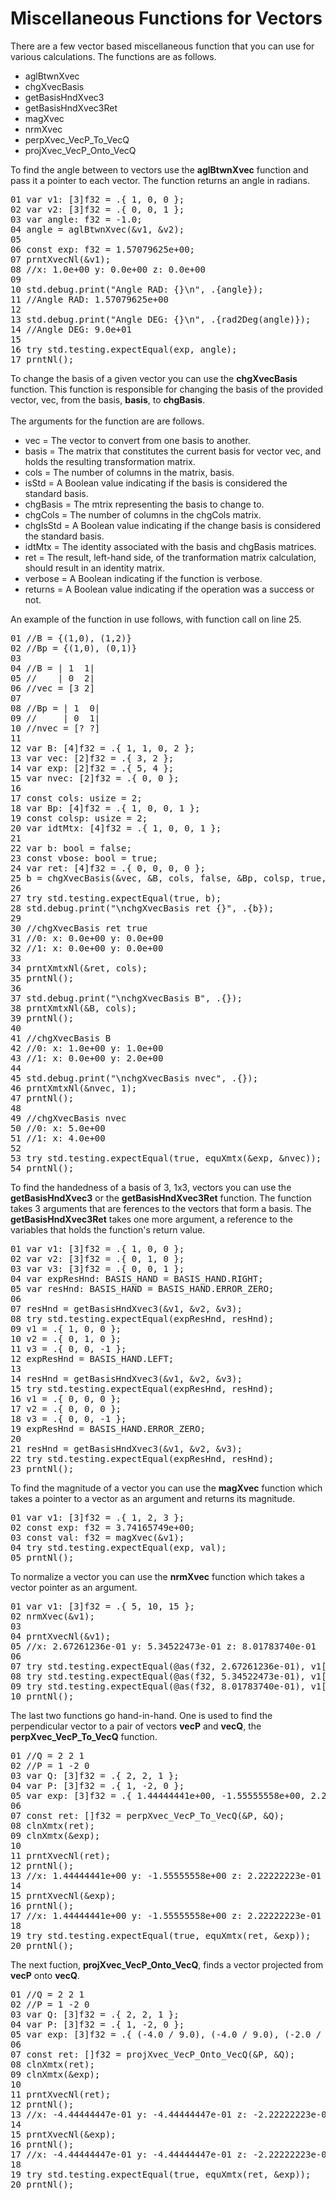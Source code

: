 # Miscellaneous Functions for Vectors

There are a few vector based miscellaneous function that you can use for various calculations. The functions are as follows.

<ul>
    <li>aglBtwnXvec</li>
    <li>chgXvecBasis</li>
    <li>getBasisHndXvec3</li>
    <li>getBasisHndXvec3Ret</li>
    <li>magXvec</li>
    <li>nrmXvec</li>
    <li>perpXvec_VecP_To_VecQ</li>
    <li>projXvec_VecP_Onto_VecQ</li>
</ul>

To find the angle between to vectors use the <b>aglBtwnXvec</b> function and pass it a pointer to each vector. The function returns an angle in radians.

<!-- //"XMTX: aglBtwnXvec test" -->
<pre>
01 var v1: [3]f32 = .{ 1, 0, 0 };
02 var v2: [3]f32 = .{ 0, 0, 1 };
03 var angle: f32 = -1.0;
04 angle = aglBtwnXvec(&v1, &v2);
05 
06 const exp: f32 = 1.57079625e+00;
07 prntXvecNl(&v1);
08 //x: 1.0e+00 y: 0.0e+00 z: 0.0e+00 
09 
10 std.debug.print("Angle RAD: {}\n", .{angle});
11 //Angle RAD: 1.57079625e+00
12 
13 std.debug.print("Angle DEG: {}\n", .{rad2Deg(angle)});
14 //Angle DEG: 9.0e+01
15 
16 try std.testing.expectEqual(exp, angle);
17 prntNl();
</pre>

To change the basis of a given vector you can use the <b>chgXvecBasis</b> function. This function is responsible for changing the basis of the provided vector, vec, from the basis, <b>basis</b>, to <b>chgBasis</b>.
</br>
</br>
The arguments for the function are are follows.

<ul>
<li>vec = The vector to convert from one basis to another.</li>
<li>basis = The matrix that constitutes the current basis for vector vec, and holds the resulting transformation matrix.</li>
<li>cols = The number of columns in the matrix, basis.</li>
<li>isStd = A Boolean value indicating if the basis is considered the standard basis.</li>
<li>chgBasis = The mtrix representing the basis to change to.</li>
<li>chgCols = The number of columns in the chgCols matrix.</li>
<li>chgIsStd = A Boolean value indicating if the change basis is considered the standard basis.</li>
<li>idtMtx = The identity associated with the basis and chgBasis matrices.</li>
<li>ret = The result, left-hand side, of the tranformation matrix calculation, should result in an identity matrix.</li>
<li>verbose = A Boolean indicating if the function is verbose.</li>
<li>returns = A Boolean value indicating if the operation was a success or not.</li>
</ul>

An example of the function in use follows, with function call on line 25.

<!-- //"XMTX: chgXvecBasis test" -->
<pre>
01 //B = {(1,0), (1,2)}
02 //Bp = {(1,0), (0,1)}
03 
04 //B = | 1  1|
05 //    | 0  2|
06 //vec = [3 2]
07 
08 //Bp = | 1  0|
09 //     | 0  1|
10 //nvec = [? ?]
11 
12 var B: [4]f32 = .{ 1, 1, 0, 2 };
13 var vec: [2]f32 = .{ 3, 2 };
14 var exp: [2]f32 = .{ 5, 4 };
15 var nvec: [2]f32 = .{ 0, 0 };
16 
17 const cols: usize = 2;
18 var Bp: [4]f32 = .{ 1, 0, 0, 1 };
19 const colsp: usize = 2;
20 var idtMtx: [4]f32 = .{ 1, 0, 0, 1 };
21 
22 var b: bool = false;
23 const vbose: bool = true;
24 var ret: [4]f32 = .{ 0, 0, 0, 0 };
25 b = chgXvecBasis(&vec, &B, cols, false, &Bp, colsp, true, &idtMtx, &ret, &nvec, vbose);
26 
27 try std.testing.expectEqual(true, b);
28 std.debug.print("\nchgXvecBasis ret {}", .{b});
29 
30 //chgXvecBasis ret true
31 //0: x: 0.0e+00 y: 0.0e+00 
32 //1: x: 0.0e+00 y: 0.0e+00 
33 
34 prntXmtxNl(&ret, cols);
35 prntNl();
36 
37 std.debug.print("\nchgXvecBasis B", .{});
38 prntXmtxNl(&B, cols);
39 prntNl();
40 
41 //chgXvecBasis B
42 //0: x: 1.0e+00 y: 1.0e+00 
43 //1: x: 0.0e+00 y: 2.0e+00 
44 
45 std.debug.print("\nchgXvecBasis nvec", .{});
46 prntXmtxNl(&nvec, 1);
47 prntNl();
48 
49 //chgXvecBasis nvec
50 //0: x: 5.0e+00 
51 //1: x: 4.0e+00 
52 
53 try std.testing.expectEqual(true, equXmtx(&exp, &nvec));
54 prntNl();
</pre>

To find the handedness of a basis of 3, 1x3, vectors you can use the <b>getBasisHndXvec3</b> or the <b>getBasisHndXvec3Ret</b> function. The function takes 3 arguments that are ferences to the vectors that form a basis. The <b>getBasisHndXvec3Ret</b> takes one more argument, a reference to the variables that holds the function's return value.

<!-- //"XMTX: getBasisHndXvec3 test" -->
<pre>
01 var v1: [3]f32 = .{ 1, 0, 0 };
02 var v2: [3]f32 = .{ 0, 1, 0 };
03 var v3: [3]f32 = .{ 0, 0, 1 };
04 var expResHnd: BASIS_HAND = BASIS_HAND.RIGHT;
05 var resHnd: BASIS_HAND = BASIS_HAND.ERROR_ZERO;
06 
07 resHnd = getBasisHndXvec3(&v1, &v2, &v3);
08 try std.testing.expectEqual(expResHnd, resHnd);
09 v1 = .{ 1, 0, 0 };
10 v2 = .{ 0, 1, 0 };
11 v3 = .{ 0, 0, -1 };
12 expResHnd = BASIS_HAND.LEFT;
13 
14 resHnd = getBasisHndXvec3(&v1, &v2, &v3);
15 try std.testing.expectEqual(expResHnd, resHnd);
16 v1 = .{ 0, 0, 0 };
17 v2 = .{ 0, 0, 0 };
18 v3 = .{ 0, 0, -1 };
19 expResHnd = BASIS_HAND.ERROR_ZERO;
20 
21 resHnd = getBasisHndXvec3(&v1, &v2, &v3);
22 try std.testing.expectEqual(expResHnd, resHnd);
23 prntNl();
</pre>

To find the magnitude of a vector you can use the <b>magXvec</b> function which takes a pointer to a vector as an argument and returns its magnitude.

<!-- //"XMTX: magXvec test" -->
<pre>
01 var v1: [3]f32 = .{ 1, 2, 3 };
02 const exp: f32 = 3.74165749e+00;
03 const val: f32 = magXvec(&v1);
04 try std.testing.expectEqual(exp, val);
05 prntNl();
</pre>

To normalize a vector you can use the <b>nrmXvec</b> function which takes a vector pointer as an argument.

<!-- //"XMTX: nrmXvec test" -->
<pre>
01 var v1: [3]f32 = .{ 5, 10, 15 };
02 nrmXvec(&v1);
03 
04 prntXvecNl(&v1);
05 //x: 2.67261236e-01 y: 5.34522473e-01 z: 8.01783740e-01
06 
07 try std.testing.expectEqual(@as(f32, 2.67261236e-01), v1[0]);
08 try std.testing.expectEqual(@as(f32, 5.34522473e-01), v1[1]);
09 try std.testing.expectEqual(@as(f32, 8.01783740e-01), v1[2]);
10 prntNl();
</pre>

The last two functions go hand-in-hand. One is used to find the perpendicular vector to a pair of vectors <b>vecP</b> and <b>vecQ</b>, the <b>perpXvec_VecP_To_VecQ</b> function.

<!-- //"XMTX: perpXvec_VecP_To_VecQ test" -->
<pre>
01 //Q = 2 2 1
02 //P = 1 -2 0
03 var Q: [3]f32 = .{ 2, 2, 1 };
04 var P: [3]f32 = .{ 1, -2, 0 };
05 var exp: [3]f32 = .{ 1.44444441e+00, -1.55555558e+00, 2.22222223e-01 };
06 
07 const ret: []f32 = perpXvec_VecP_To_VecQ(&P, &Q);
08 clnXmtx(ret);
09 clnXmtx(&exp);
10 
11 prntXvecNl(ret);
12 prntNl();
13 //x: 1.44444441e+00 y: -1.55555558e+00 z: 2.22222223e-01 
14 
15 prntXvecNl(&exp);
16 prntNl();
17 //x: 1.44444441e+00 y: -1.55555558e+00 z: 2.22222223e-01 
18 
19 try std.testing.expectEqual(true, equXmtx(ret, &exp));
20 prntNl();
</pre>

The next fuction, <b>projXvec_VecP_Onto_VecQ</b>, finds a vector projected from <b>vecP</b> onto <b>vecQ</b>.

<!-- //"XMTX: projXvec_VecP_Onto_VecQ test" -->
<pre>
01 //Q = 2 2 1
02 //P = 1 -2 0
03 var Q: [3]f32 = .{ 2, 2, 1 };
04 var P: [3]f32 = .{ 1, -2, 0 };
05 var exp: [3]f32 = .{ (-4.0 / 9.0), (-4.0 / 9.0), (-2.0 / 9.0) };
06 
07 const ret: []f32 = projXvec_VecP_Onto_VecQ(&P, &Q);
08 clnXmtx(ret);
09 clnXmtx(&exp);
10 
11 prntXvecNl(ret);
12 prntNl();
13 //x: -4.44444447e-01 y: -4.44444447e-01 z: -2.22222223e-01
14 
15 prntXvecNl(&exp);
16 prntNl();
17 //x: -4.44444447e-01 y: -4.44444447e-01 z: -2.22222223e-01
18 
19 try std.testing.expectEqual(true, equXmtx(ret, &exp));
20 prntNl();
</pre>